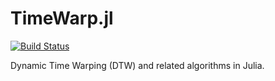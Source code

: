 # TimeWarp.jl

[![Build Status][build-img]][build-url]

Dynamic Time Warping (DTW) and related algorithms in Julia.

[build-img]: https://travis-ci.org/ahwillia/DynamicTimeWarp.jl.svg?branch=master
[build-url]: https://travis-ci.org/ahwillia/DynamicTimeWarp.jl
